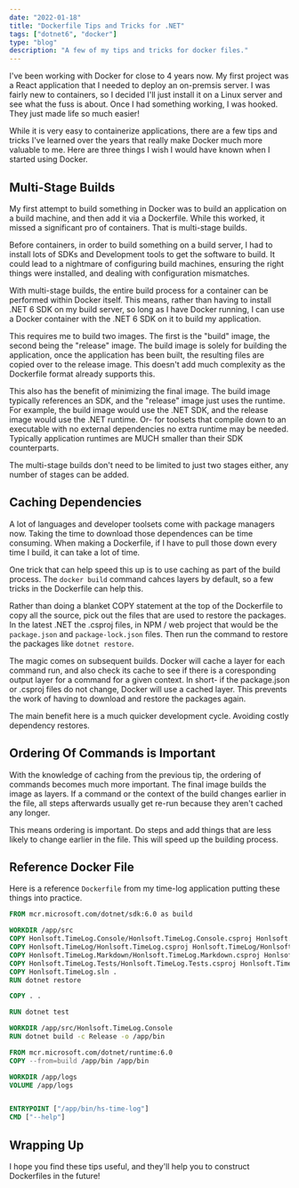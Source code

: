 ```yaml
---
date: "2022-01-18"
title: "Dockerfile Tips and Tricks for .NET"
tags: ["dotnet6", "docker"]
type: "blog"
description: "A few of my tips and tricks for docker files."
---
```


I've been working with Docker for close to 4 years now.
My first project was a React application that I needed to deploy an on-premsis server.
I was fairly new to containers, so I decided I'll just install it on a Linux server and see what the fuss is about.
Once I had something working, I was hooked.
They just made life so much easier!

While it is very easy to containerize applications, there are a few tips and tricks I've learned over the years that really make Docker much more valuable to me.
Here are three things I wish I would have known when I started using Docker.

## Multi-Stage Builds

My first attempt to build something in Docker was to build an application on a build machine, and then add it via a Dockerfile.
While this worked, it missed a significant pro of containers.
That is multi-stage builds.

Before containers, in order to build something on a build server, I had to install lots of SDKs and Development tools to get the software to build.
It could lead to a nightmare of configuring build machines, ensuring the right things were installed, and dealing with configuration mismatches.

With multi-stage builds, the entire build process for a container can be performed within Docker itself.
This means, rather than having to install .NET 6 SDK on my build server, so long as I have Docker running, I can use a Docker container with the .NET 6 SDK on it to build my application.

This requires me to build two images.
The first is the "build" image, the second being the "release" image.
The build image is solely for building the application, once the application has been built, the resulting files are copied over to the release image.
This doesn't add much complexity as the Dockerfile format already supports this.

This also has the benefit of minimizing the final image.
The build image typically references an SDK, and the "release" image just uses the runtime.
For example, the build image would use the .NET SDK, and the release image would use the .NET runtime.
Or- for toolsets that compile down to an executable with no external dependencies no extra runtime may be needed.
Typically application runtimes are MUCH smaller than their SDK counterparts.

The multi-stage builds don't need to be limited to just two stages either, any number of stages can be added.

## Caching Dependencies

A lot of languages and developer toolsets come with package managers now.
Taking the time to download those dependences can be time consuming.
When making a Dockerfile, if I have to pull those down every time I build, it can take a lot of time.

One trick that can help speed this up is to use caching as part of the build process.
The `docker build` command cahces layers by default, so a few tricks in the Dockerfile can help this.

Rather than doing a blanket COPY statement at the top of the Dockerfile to copy all the source, pick out the files that are used to restore the packages.
In the latest .NET the .csproj files, in NPM / web project that would be the `package.json` and `package-lock.json` files.
Then run the command to restore the packages like `dotnet restore`.

The magic comes on subsequent builds.
Docker will cache a layer for each command run, and also check its cache to see if there is a coresponding output layer for a command for a given context.
In short- if the package.json or .csproj files do not change, Docker will use a cached layer.
This prevents the work of having to download and restore the packages again.

The main benefit here is a much quicker development cycle.
Avoiding costly dependency restores.

## Ordering Of Commands is Important

With the knowledge of caching from the previous tip, the ordering of commands becomes much more important.
The final image builds the image as layers.
If a command or the context of the build changes earlier in the file, all steps afterwards usually get re-run because they aren't cached any longer.

This means ordering is important.
Do steps and add things that are less likely to change earlier in the file.
This will speed up the building process.

## Reference Docker File

Here is a reference `Dockerfile` from my time-log application putting these things into practice.

```Dockerfile
FROM mcr.microsoft.com/dotnet/sdk:6.0 as build

WORKDIR /app/src
COPY Honlsoft.TimeLog.Console/Honlsoft.TimeLog.Console.csproj Honlsoft.TimeLog.Console/Honlsoft.TimeLog.Console.csproj
COPY Honlsoft.TimeLog/Honlsoft.TimeLog.csproj Honlsoft.TimeLog/Honlsoft.TimeLog.csproj
COPY Honlsoft.TimeLog.Markdown/Honlsoft.TimeLog.Markdown.csproj Honlsoft.TimeLog.Markdown/Honlsoft.TimeLog.Markdown.csproj
COPY Honlsoft.TimeLog.Tests/Honlsoft.TimeLog.Tests.csproj Honlsoft.TimeLog.Tests/Honlsoft.TimeLog.Tests.csproj
COPY Honlsoft.TimeLog.sln .
RUN dotnet restore

COPY . .

RUN dotnet test

WORKDIR /app/src/Honlsoft.TimeLog.Console
RUN dotnet build -c Release -o /app/bin

FROM mcr.microsoft.com/dotnet/runtime:6.0
COPY --from=build /app/bin /app/bin

WORKDIR /app/logs
VOLUME /app/logs


ENTRYPOINT ["/app/bin/hs-time-log"]
CMD ["--help"]
```

## Wrapping Up

I hope you find these tips useful, and they'll help you to construct Dockerfiles in the future!
